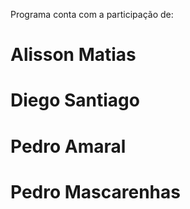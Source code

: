 Programa conta com a participação de:
# Alisson Matias
# Diego Santiago
# Pedro Amaral
# Pedro Mascarenhas

